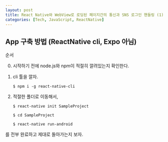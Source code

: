 ```yaml
---
layout: post
title: React Native와 WebView로 로딩된 페이지간의 통신과 SNS 로그인 핸들링 (1)
categories: [Tech, JavaScript, ReactNative]
---
```



App 구축 방법 (ReactNative cli, Expo 아님)
--------------

순서

0. 시작하기 전에 node.js와 npm이 적절히 깔려있는지 확인한다. 

1. cli 툴을 깔자.
    
    ``` $ npm i -g react-native-cli ```

2. 적절한 폴더로 이동해서, 

    ``` $ react-native init SampleProject ```

    ``` $ cd SampleProject ```

    ``` $ react-native run-android ```

를 전부 완료하고 제대로 돌아가는지 보자.
